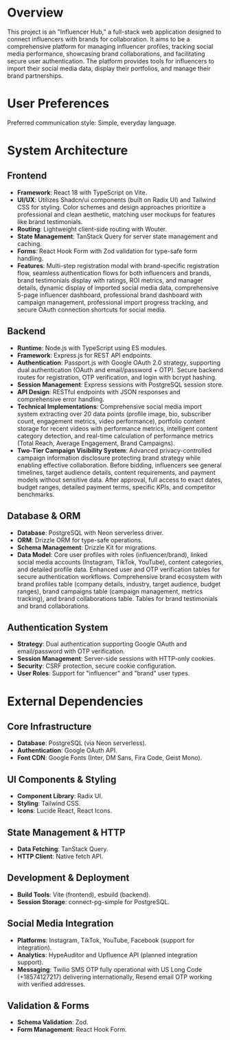 # Overview
This project is an "Influencer Hub," a full-stack web application designed to connect influencers with brands for collaboration. It aims to be a comprehensive platform for managing influencer profiles, tracking social media performance, showcasing brand collaborations, and facilitating secure user authentication. The platform provides tools for influencers to import their social media data, display their portfolios, and manage their brand partnerships.

# User Preferences
Preferred communication style: Simple, everyday language.

# System Architecture

## Frontend
- **Framework**: React 18 with TypeScript on Vite.
- **UI/UX**: Utilizes Shadcn/ui components (built on Radix UI) and Tailwind CSS for styling. Color schemes and design approaches prioritize a professional and clean aesthetic, matching user mockups for features like brand testimonials.
- **Routing**: Lightweight client-side routing with Wouter.
- **State Management**: TanStack Query for server state management and caching.
- **Forms**: React Hook Form with Zod validation for type-safe form handling.
- **Features**: Multi-step registration modal with brand-specific registration flow, seamless authentication flows for both influencers and brands, brand testimonials display with ratings, ROI metrics, and manager details, dynamic display of imported social media data, comprehensive 5-page influencer dashboard, professional brand dashboard with campaign management, professional import progress tracking, and secure OAuth connection shortcuts for social media.

## Backend
- **Runtime**: Node.js with TypeScript using ES modules.
- **Framework**: Express.js for REST API endpoints.
- **Authentication**: Passport.js with Google OAuth 2.0 strategy, supporting dual authentication (OAuth and email/password + OTP). Secure backend routes for registration, OTP verification, and login with bcrypt hashing.
- **Session Management**: Express sessions with PostgreSQL session store.
- **API Design**: RESTful endpoints with JSON responses and comprehensive error handling.
- **Technical Implementations**: Comprehensive social media import system extracting over 20 data points (profile image, bio, subscriber count, engagement metrics, video performance), portfolio content storage for recent videos with performance metrics, intelligent content category detection, and real-time calculation of performance metrics (Total Reach, Average Engagement, Brand Campaigns).
- **Two-Tier Campaign Visibility System**: Advanced privacy-controlled campaign information disclosure protecting brand strategy while enabling effective collaboration. Before bidding, influencers see general timelines, target audience details, content requirements, and payment models without sensitive data. After approval, full access to exact dates, budget ranges, detailed payment terms, specific KPIs, and competitor benchmarks.

## Database & ORM
- **Database**: PostgreSQL with Neon serverless driver.
- **ORM**: Drizzle ORM for type-safe operations.
- **Schema Management**: Drizzle Kit for migrations.
- **Data Model**: Core user profiles with roles (influencer/brand), linked social media accounts (Instagram, TikTok, YouTube), content categories, and detailed profile data. Enhanced user and OTP verification tables for secure authentication workflows. Comprehensive brand ecosystem with brand profiles table (company details, industry, target audience, budget ranges), brand campaigns table (campaign management, metrics tracking), and brand collaborations table. Tables for brand testimonials and brand collaborations.

## Authentication System
- **Strategy**: Dual authentication supporting Google OAuth and email/password with OTP verification.
- **Session Management**: Server-side sessions with HTTP-only cookies.
- **Security**: CSRF protection, secure cookie configuration.
- **User Roles**: Support for "influencer" and "brand" user types.

# External Dependencies

## Core Infrastructure
- **Database**: PostgreSQL (via Neon serverless).
- **Authentication**: Google OAuth API.
- **Font CDN**: Google Fonts (Inter, DM Sans, Fira Code, Geist Mono).

## UI Components & Styling
- **Component Library**: Radix UI.
- **Styling**: Tailwind CSS.
- **Icons**: Lucide React, React Icons.

## State Management & HTTP
- **Data Fetching**: TanStack Query.
- **HTTP Client**: Native fetch API.

## Development & Deployment
- **Build Tools**: Vite (frontend), esbuild (backend).
- **Session Storage**: connect-pg-simple for PostgreSQL.

## Social Media Integration
- **Platforms**: Instagram, TikTok, YouTube, Facebook (support for integration).
- **Analytics**: HypeAuditor and Upfluence API (planned integration support).
- **Messaging**: Twilio SMS OTP fully operational with US Long Code (+18574127217) delivering internationally, Resend email OTP working with verified addresses.

## Validation & Forms
- **Schema Validation**: Zod.
- **Form Management**: React Hook Form.